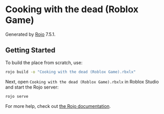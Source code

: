 # Cooking with the dead (Roblox Game)
Generated by [Rojo](https://github.com/rojo-rbx/rojo) 7.5.1.

## Getting Started
To build the place from scratch, use:

```bash
rojo build -o "Cooking with the dead (Roblox Game).rbxlx"
```

Next, open `Cooking with the dead (Roblox Game).rbxlx` in Roblox Studio and start the Rojo server:

```bash
rojo serve
```

For more help, check out [the Rojo documentation](https://rojo.space/docs).